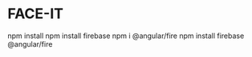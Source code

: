 # FACE-IT

npm install
npm install firebase
npm i @angular/fire 
npm install firebase @angular/fire 
